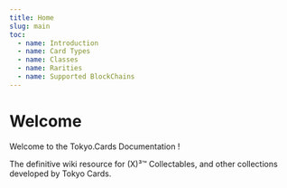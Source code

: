 ```yaml
---
title: Home
slug: main
toc:
  - name: Introduction
  - name: Card Types 
  - name: Classes 
  - name: Rarities 
  - name: Supported BlockChains 
---
```


# Welcome

Welcome to the Tokyo.Cards Documentation !

The definitive wiki resource for (X)³™ Collectables, and other collections developed by Tokyo Cards.
